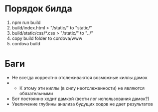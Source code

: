 # Порядок билда

1. npm run build
2. build/index.html > "/static/" to "static/"
3. build/static/css/*.css > "/static/" to "../"
4. copy build folder to cordova/www
5. cordova build

# Баги

- Не всегда корректно отслеживаются возможные киллы дамок
- + К этому эти киллы (в силу неотслеженности) не являются обязательными
- Бот постоянно ходит дамкой (вести лог использования дамок?)
- Увеличение глубины анализа будущих ходов не дает результатов